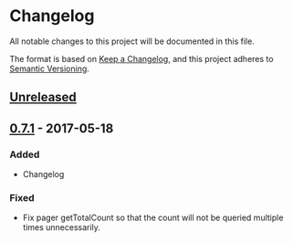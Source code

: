 # Changelog

All notable changes to this project will be documented in this file.

The format is based on [Keep a Changelog](http://keepachangelog.com/),
and this project adheres to [Semantic Versioning](http://semver.org/).

## [Unreleased]

## [0.7.1] - 2017-05-18

### Added
- Changelog

### Fixed
- Fix pager getTotalCount so that the count will not be queried multiple times
  unnecessarily.

[Unreleased]: https://github.com/SemanticComputing/angular-paging-sparql-service/compare/0.7.1...HEAD
[0.7.1]: https://github.com/SemanticComputing/angular-paging-sparql-service/compare/0.7.0...0.7.1
